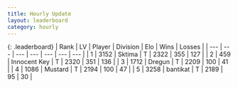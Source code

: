 ```yaml
---
title: Hourly Update
layout: leaderboard
category: hourly
---
```


{: .leaderboard}
| Rank | LV | Player | Division | Elo | Wins | Losses |
| --- | --- | --- | --- | --- | --- | --- |
| <span data-change="0">1</span> | 3152 | <span title="ID: 353063">Sktima</span> | T | <span data-change="0">2322</span> | <span data-change="0">355</span> | <span data-change="0">127</span> |
| <span data-change="0">2</span> | 459 | <span title="ID: 773025">Innocent Key</span> | T | <span data-change="0">2320</span> | <span data-change="0">351</span> | <span data-change="0">136</span> |
| <span data-change="0">3</span> | 1712 | <span title="ID: 337810">Dregun</span> | T | <span data-change="0">2209</span> | <span data-change="0">100</span> | <span data-change="0">41</span> |
| <span data-change="0">4</span> | 1086 | <span title="ID: 611082">Mustard</span> | T | <span data-change="0">2194</span> | <span data-change="0">100</span> | <span data-change="0">47</span> |
| <span data-change="1">5</span> | 3258 | <span title="ID: 202411">bantikat</span> | T | <span data-change="9">2189</span> | <span data-change="4">95</span> | <span data-change="1">30</span> |